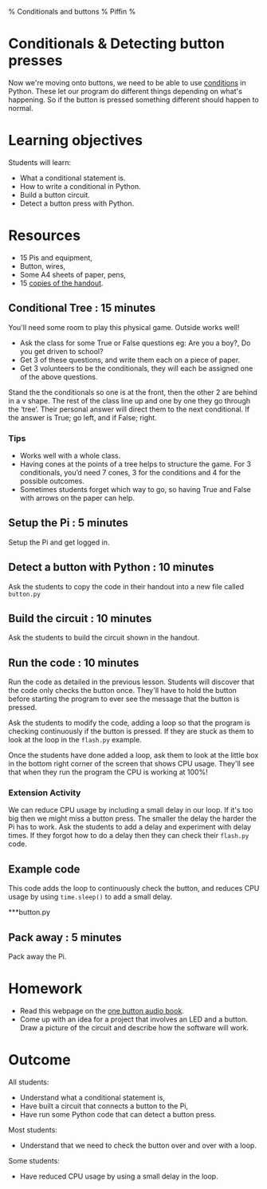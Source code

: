 % Conditionals and buttons
% Piffin
%

# Conditionals & Detecting button presses

Now we're moving onto buttons, we need to be able to use [conditions](../glossary.html#conditional) in Python. These let our program do different things depending on what's happening. So if the button is pressed something different should happen to normal.

# Learning objectives

Students will learn:

* What a conditional statement is.
* How to write a conditional in Python.
* Build a button circuit.
* Detect a button press with Python.

# Resources

* 15 Pis and equipment,
* Button, wires,
* Some A4 sheets of paper, pens,
* 15 [copies of the handout](lesson-4-handout.html).

## Conditional Tree : 15 minutes

You'll need some room to play this physical game. Outside works well!

* Ask the class for some True or False questions eg: Are you a boy?, Do you get driven to school?
* Get 3 of these questions, and write them each on a piece of paper.
* Get 3 volunteers to be the conditionals, they will each be assigned one of the above questions.

Stand the the conditionals so one is at the front, then the other 2 are behind in a v shape.
The rest of the class line up and one by one they go through the ‘tree’. Their personal answer will direct them to the next conditional. If the answer is True; go left, and if False; right.

### Tips

* Works well with a whole class. 
* Having cones at the points of a tree helps to structure the game. For 3 conditionals, you’d need 7 cones, 3 for the conditions and 4 for the possible outcomes. 
* Sometimes students forget which way to go, so having True and False with arrows on the paper can help.

## Setup the Pi : 5 minutes

Setup the Pi and get logged in.

## Detect a button with Python : 10 minutes

Ask the students to copy the code in their handout into a new file called `button.py`

## Build the circuit : 10 minutes

Ask the students to build the circuit shown in the handout.

## Run the code : 10 minutes

Run the code as detailed in the previous lesson. Students will discover that the code only checks the button once. 
They'll have to hold the button before starting the program to ever see the message that the button is pressed.

Ask the students to modify the code, adding a loop so that the program is checking continuously if the button is pressed. If they are stuck as them to look at the loop in the `flash.py` example.

Once the students have done added a loop, ask them to look at the little box in the bottom right corner of the screen that shows CPU usage. They'll see that when they run the program the CPU is working at 100%!

### Extension Activity

We can reduce CPU usage by including a small delay in our loop. If it's too big then we might miss a button press. The smaller the delay the harder the Pi has to work. Ask the students to add a delay and experiment with delay times. If they forgot how to do a delay then they can check their `flash.py` code.

## Example code

This code adds the loop to continuously check the button, and reduces CPU usage by using `time.sleep()` to add a small delay.

***button.py

## Pack away : 5 minutes

Pack away the Pi.

# Homework

* Read this webpage on the  [one button audio book](http://blogs.fsfe.org/clemens/2012/10/30/the-one-button-audiobook-player/).
* Come up with an idea for a project that involves an LED and a button. Draw a picture of the circuit and describe how the software will work.

# Outcome

All students:

* Understand what a conditional statement is,
* Have built a circuit that connects a button to the Pi,
* Have run some Python code that can detect a button press.

Most students:

* Understand that we need to check the button over and over with a loop.

Some students:

* Have reduced CPU usage by using a small delay in the loop.
